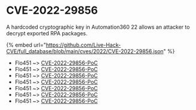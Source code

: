 # CVE-2022-29856

A hardcoded cryptographic key in Automation360 22 allows an attacker to decrypt exported RPA packages.

{% embed url="https://github.com/Live-Hack-CVE/full_database/blob/main/cves/2022/CVE-2022-29856.json" %}


* Flo451 ~> [CVE-2022-29856-PoC](https://www.alice-snow.ru/2022/database/cve-2022-29856/cve-2022-29856-poc-flo451)
* Flo451 ~> [CVE-2022-29856-PoC](https://www.alice-snow.ru/2022/database/cve-2022-29856/cve-2022-29856-poc-flo451)
* Flo451 ~> [CVE-2022-29856-PoC](https://www.alice-snow.ru/2022/database/cve-2022-29856/cve-2022-29856-poc-flo451)
* Flo451 ~> [CVE-2022-29856-PoC](https://www.alice-snow.ru/2022/database/cve-2022-29856/cve-2022-29856-poc-flo451)
* Flo451 ~> [CVE-2022-29856-PoC](https://www.alice-snow.ru/2022/database/cve-2022-29856/cve-2022-29856-poc-flo451)
* Flo451 ~> [CVE-2022-29856-PoC](https://www.alice-snow.ru/2022/database/cve-2022-29856/cve-2022-29856-poc-flo451)
* Flo451 ~> [CVE-2022-29856-PoC](https://www.alice-snow.ru/2022/database/cve-2022-29856/cve-2022-29856-poc-flo451)